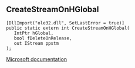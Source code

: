 ## CreateStreamOnHGlobal

```
[DllImport("ole32.dll", SetLastError = true)]
public static extern int CreateStreamOnHGlobal(
   IntPtr hGlobal,
   bool fDeleteOnRelease,
   out IStream ppstm
);
```

[Microsoft documentation](TODO)

